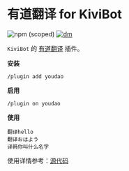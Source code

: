 # 有道翻译 for KiviBot

![npm (scoped)](https://img.shields.io/npm/v/kivibot-plugin-youdao?color=527dec&label=kivibot-plugin-youdao&style=flat-square)
[![dm](https://shields.io/npm/dm/kivibot-plugin-youdao?style=flat-square)](https://www.npmjs.com/package/kivibot-plugin-youdao)

`KiviBot` 的 [有道翻译](https://fanyi.youdao.com/) 插件。

**安装**

```shell
/plugin add youdao
```

**启用**

```shell
/plugin on youdao
```

**使用**

```shell
翻译hello
翻译おはよう
译韩你叫什么名字
```

使用详情参考：[源代码](https://github.com/KiviBotLab/kivibot-plugin-youdao/blob/main/src/index.ts#L8-L25)